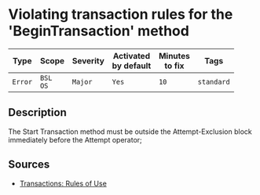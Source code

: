 # Violating transaction rules for the 'BeginTransaction' method

Type | Scope | Severity | Activated<br>by default | Minutes<br>to fix | Tags
--- | --- | --- | --- | --- | ---
`Error` | `BSL`<br>`OS` | `Major` | `Yes` | `10` | `standard`

<!-- Блоки выше заполняются автоматически, не трогать -->

## Description

The Start Transaction method must be outside the Attempt-Exclusion block immediately before the Attempt operator;

## Sources

- [Transactions: Rules of Use](https://its.1c.ru/db/v8std/content/783/hdoc/_top/)
